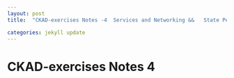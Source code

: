 ```yaml
---
layout: post
title:  "CKAD-exercises Notes -4  Services and Networking &&   State Persistence"

categories: jekyll update
---
```


# CKAD-exercises Notes 4



